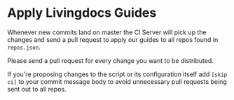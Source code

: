# Apply Livingdocs Guides

Whenever new commits land on master the CI Server will pick up the changes and
send a pull request to apply our guides
to all repos found in `repos.json`.

Please send a pull request for every change you want to be distributed.

If you're proposing changes to the script or its configuration itself add
`[skip ci]` to your commit message body to avoid unnecessary pull requests
being sent out to all repos.

